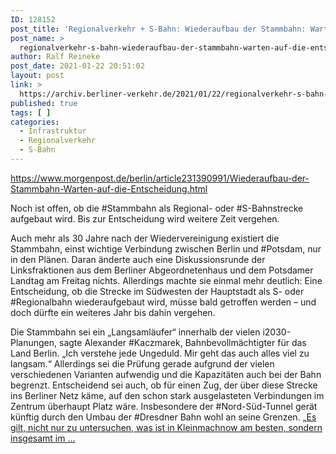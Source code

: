 ```yaml
---
ID: 128152
post_title: 'Regionalverkehr + S-Bahn: Wiederaufbau der Stammbahn: Warten auf die Entscheidung, aus Berliner Morgenpost'
post_name: >
  regionalverkehr-s-bahn-wiederaufbau-der-stammbahn-warten-auf-die-entscheidung-aus-berliner-morgenpost
author: Ralf Reineke
post_date: 2021-01-22 20:51:02
layout: post
link: >
  https://archiv.berliner-verkehr.de/2021/01/22/regionalverkehr-s-bahn-wiederaufbau-der-stammbahn-warten-auf-die-entscheidung-aus-berliner-morgenpost/
published: true
tags: [ ]
categories:
  - Infrastruktur
  - Regionalverkehr
  - S-Bahn
---
```

https://www.morgenpost.de/berlin/article231390991/Wiederaufbau-der-Stammbahn-Warten-auf-die-Entscheidung.html

Noch ist offen, ob die #Stammbahn als Regional- oder #S-Bahnstrecke aufgebaut wird. Bis zur Entscheidung wird weitere Zeit vergehen.

Auch mehr als 30 Jahre nach der Wiedervereinigung existiert die Stammbahn, einst wichtige Verbindung zwischen Berlin und #Potsdam, nur in den Plänen. Daran änderte auch eine Diskussionsrunde der Linksfraktionen aus dem Berliner Abgeordnetenhaus und dem Potsdamer Landtag am Freitag nichts. Allerdings machte sie einmal mehr deutlich: Eine Entscheidung, ob die Strecke im Südwesten der Hauptstadt als S- oder #Regionalbahn wiederaufgebaut wird, müsse bald getroffen werden – und doch dürfte ein weiteres Jahr bis dahin vergehen.

Die Stammbahn sei ein „Langsamläufer“ innerhalb der vielen i2030-Planungen, sagte Alexander #Kaczmarek, Bahnbevollmächtigter für das Land Berlin. „Ich verstehe jede Ungeduld. Mir geht das auch alles viel zu langsam.“ Allerdings sei die Prüfung gerade aufgrund der vielen verschiedenen Varianten aufwendig und die Kapazitäten auch bei der Bahn begrenzt. Entscheidend sei auch, ob für einen Zug, der über diese Strecke ins Berliner Netz käme, auf den schon stark ausgelasteten Verbindungen im Zentrum überhaupt Platz wäre. Insbesondere der #Nord-Süd-Tunnel gerät künftig durch den Umbau der #Dresdner Bahn wohl an seine Grenzen. „<a href="https://www.morgenpost.de/berlin/article231390991/Wiederaufbau-der-Stammbahn-Warten-auf-die-Entscheidung.html">Es gilt, nicht nur zu untersuchen, was ist in Kleinmachnow am besten, sondern insgesamt im ...</a>